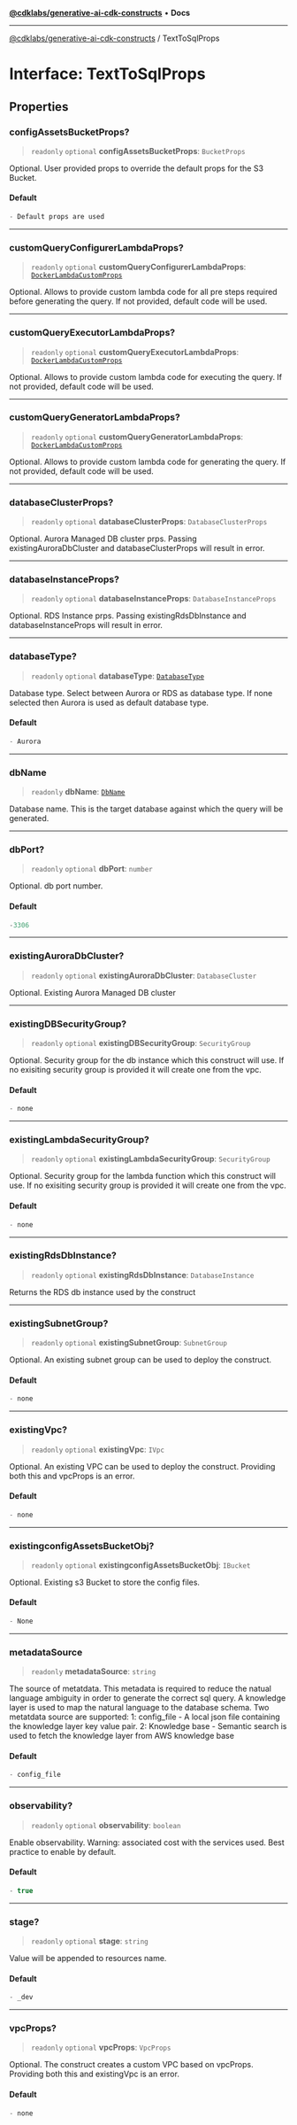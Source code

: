 [**@cdklabs/generative-ai-cdk-constructs**](../README.md) • **Docs**

***

[@cdklabs/generative-ai-cdk-constructs](../README.md) / TextToSqlProps

# Interface: TextToSqlProps

## Properties

### configAssetsBucketProps?

> `readonly` `optional` **configAssetsBucketProps**: `BucketProps`

Optional. User provided props to override the default props for the S3 Bucket.

#### Default

```ts
- Default props are used
```

***

### customQueryConfigurerLambdaProps?

> `readonly` `optional` **customQueryConfigurerLambdaProps**: [`DockerLambdaCustomProps`](DockerLambdaCustomProps.md)

Optional. Allows to provide custom lambda code for all pre steps required before generating the query.
If not provided, default code will be used.

***

### customQueryExecutorLambdaProps?

> `readonly` `optional` **customQueryExecutorLambdaProps**: [`DockerLambdaCustomProps`](DockerLambdaCustomProps.md)

Optional. Allows to provide custom lambda code for executing the query.
If not provided, default code will be used.

***

### customQueryGeneratorLambdaProps?

> `readonly` `optional` **customQueryGeneratorLambdaProps**: [`DockerLambdaCustomProps`](DockerLambdaCustomProps.md)

Optional. Allows to provide custom lambda code for generating the query.
If not provided, default code will be used.

***

### databaseClusterProps?

> `readonly` `optional` **databaseClusterProps**: `DatabaseClusterProps`

Optional. Aurora Managed DB cluster prps.
 Passing existingAuroraDbCluster and databaseClusterProps will result in error.

***

### databaseInstanceProps?

> `readonly` `optional` **databaseInstanceProps**: `DatabaseInstanceProps`

Optional. RDS Instance prps.
 Passing existingRdsDbInstance and databaseInstanceProps will result in error.

***

### databaseType?

> `readonly` `optional` **databaseType**: [`DatabaseType`](../enumerations/DatabaseType.md)

Database type. Select between Aurora or RDS as database type. If none selected then Aurora is
used as default database type.

#### Default

```ts
- Aurora
```

***

### dbName

> `readonly` **dbName**: [`DbName`](../enumerations/DbName.md)

Database name. This is the target database against which the query will be generated.

***

### dbPort?

> `readonly` `optional` **dbPort**: `number`

Optional. db port number.

#### Default

```ts
-3306
```

***

### existingAuroraDbCluster?

> `readonly` `optional` **existingAuroraDbCluster**: `DatabaseCluster`

Optional. Existing Aurora Managed DB cluster

***

### existingDBSecurityGroup?

> `readonly` `optional` **existingDBSecurityGroup**: `SecurityGroup`

Optional. Security group for the db instance which this construct will use.
If no exisiting security group is provided it will create one from the vpc.

#### Default

```ts
- none
```

***

### existingLambdaSecurityGroup?

> `readonly` `optional` **existingLambdaSecurityGroup**: `SecurityGroup`

Optional. Security group for the lambda function which this construct will use.
If no exisiting security group is provided it will create one from the vpc.

#### Default

```ts
- none
```

***

### existingRdsDbInstance?

> `readonly` `optional` **existingRdsDbInstance**: `DatabaseInstance`

Returns the RDS db instance  used by the construct

***

### existingSubnetGroup?

> `readonly` `optional` **existingSubnetGroup**: `SubnetGroup`

Optional. An existing subnet group can be used to deploy the construct.

#### Default

```ts
- none
```

***

### existingVpc?

> `readonly` `optional` **existingVpc**: `IVpc`

Optional. An existing VPC can be used to deploy the construct.
Providing both this and vpcProps is an error.

#### Default

```ts
- none
```

***

### existingconfigAssetsBucketObj?

> `readonly` `optional` **existingconfigAssetsBucketObj**: `IBucket`

Optional. Existing s3 Bucket to store the config files.

#### Default

```ts
- None
```

***

### metadataSource

> `readonly` **metadataSource**: `string`

The source of metatdata. This metadata is required to reduce the natual language ambiguity
in order to generate the correct sql query. A knowledge layer is used to map the natural language
to the database schema.
Two metatdata source are supported:
1: config_file - A local json file containing the knowledge layer key value pair.
2: Knowledge base - Semantic search is used to fetch the knowledge layer from AWS knowledge base

#### Default

```ts
- config_file
```

***

### observability?

> `readonly` `optional` **observability**: `boolean`

Enable observability. Warning: associated cost with the services
used. Best practice to enable by default.

#### Default

```ts
- true
```

***

### stage?

> `readonly` `optional` **stage**: `string`

Value will be appended to resources name.

#### Default

```ts
- _dev
```

***

### vpcProps?

> `readonly` `optional` **vpcProps**: `VpcProps`

Optional. The construct creates a custom VPC based on vpcProps.
Providing both this and existingVpc is an error.

#### Default

```ts
- none
```
